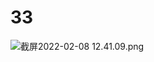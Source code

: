 # 33

<img src="../../../.media/截屏2022-02-08 12.41.09.png" alt="截屏2022-02-08 12.41.09.png" style="zoom:100%;" />
